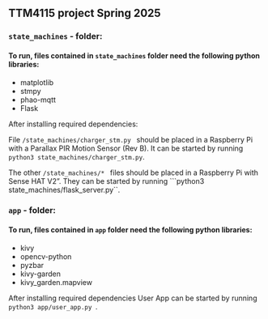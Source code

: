 ## TTM4115 project Spring 2025

### ``` state_machines ``` - folder:

#### To run, files contained in ``` state_machines ``` folder need the following python libraries:
* matplotlib
* stmpy
* phao-mqtt
* Flask 

After installing required dependencies:

File ```/state_machines/charger_stm.py ``` should be placed in a Raspberry Pi with a Parallax PIR Motion Sensor (Rev B). It can be started by running ```python3 state_machines/charger_stm.py```.

The other ```/state_machines/* ``` files should be placed in a Raspberry Pi with Sense HAT V2”. They can be started by running ```python3 state_machines/flask_server.py``.

### ``` app ``` - folder: 
#### To run, files contained in ``` app ``` folder need the following python libraries:

* kivy
* opencv-python
* pyzbar
* kivy-garden
* kivy_garden.mapview

After installing required dependencies User App can be started by running ```python3 app/user_app.py ```.

